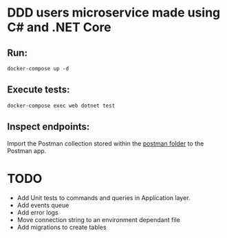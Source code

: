# DDD users microservice made using C# and .NET Core

## Run:

```
docker-compose up -d
```

## Execute tests:

```
docker-compose exec web dotnet test
```

## Inspect endpoints:

Import the Postman collection stored within the [postman folder](postman) to the Postman app.

# TODO

* Add Unit tests to commands and queries in Application layer.
* Add events queue
* Add error logs
* Move connection string to an environment dependant file
* Add migrations to create tables